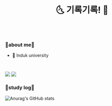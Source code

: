 <div align="center">

# 🌜 기록기록! 🌛

<br/>
<br/>
</div>

### 🫶about me🫶
* 🏫 Induk university

<br/>

<a href="https://www.instagram.com/river_yun03/" target="_blank"><img src="https://img.shields.io/badge/river_yun03-E02499?style=for-the-badge&logo=instagram&logoColor=ffffff"/></a>
<a href="https://river-yun28.tistory.com/" target="_blank"><img src="https://img.shields.io/badge/river_yun03-FF5733?style=for-the-badge&logo=tistory&logoColor=ffffff"/></a>

### 🌱study log🌱
![Anurag's GitHub stats](https://github-readme-stats.vercel.app/api?username=riveryuns&show_icons=true&theme=great-gatsby)

<!--
**riveryuns/riveryuns** is a ✨ _special_ ✨ repository because its `README.md` (this file) appears on your GitHub profile.

Here are some ideas to get you started:

- 🔭 I’m currently working on ...
- 🌱 I’m currently learning ...
- 👯 I’m looking to collaborate on ...
- 🤔 I’m looking for help with ...
- 💬 Ask me about ...
- 📫 How to reach me: ...
- 😄 Pronouns: ...
- ⚡ Fun fact: ...
-->

